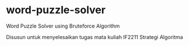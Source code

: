 # word-puzzle-solver
Word Puzzle Solver using Bruteforce Algorithm

Disusun untuk menyelesaikan tugas mata kuliah IF2211 Strategi Algoritma